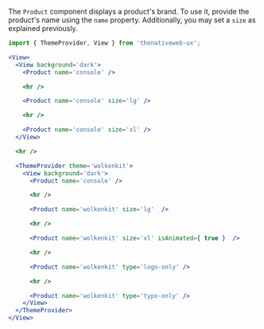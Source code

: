 The `Product` component displays a product's brand. To use it, provide the product's name using the `name` property. Additionally, you may set a `size` as explained previously.

```jsx
import { ThemeProvider, View } from 'thenativeweb-ux';

<View>
  <View background='dark'>
    <Product name='console' />

    <hr />

    <Product name='console' size='lg' />

    <hr />

    <Product name='console' size='xl' />
  </View>

  <hr />

  <ThemeProvider theme='wolkenkit'>
    <View background='dark'>
      <Product name='console' />

      <hr />

      <Product name='wolkenkit' size='lg'  />

      <hr />

      <Product name='wolkenkit' size='xl' isAnimated={ true }  />

      <hr />

      <Product name='wolkenkit' type='logo-only' />

      <hr />

      <Product name='wolkenkit' type='typo-only' />
    </View>
  </ThemeProvider>
</View>
```
